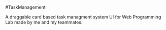 #TaskManagement

A draggable card based task managment system UI for Web Programming Lab made by me and my teammates.

